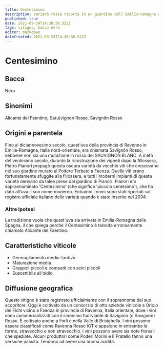 ```yaml
---
title: Centesimino
description: Varietà rossa risorta in un giardino dell'Emilia-Romagna a metà del XX secolo.
published: true
date: 2021-09-24T14:38:36.522Z
tags: vitigno, bacca nera
editor: markdown
dateCreated: 2021-09-24T14:38:36.522Z
---
```


# Centesimino

## Bacca
Nera

## Sinonimi
Alicante del Faentino, Sa(u)vignon Rosso, Savignôn Rosso

## Origini e parentela

Fino al diciannovesimo secolo, quest'uva della provincia di Ravenna in Emilia-Romagna, Italia nord-orientale, era chiamata Savignôn Rosso, sebbene non sia una mutazione in rosso del SAUVIGNON BLANC. A metà del ventesimo secolo, durante la ricostruzione dei vigneti dopo la fillossera, Pietro Pianori propagò questa oscura varietà da vecchie viti che crescevano nel suo giardino murato al Podere Terbato a Faenza. Quelle viti erano fortunatamente sfuggite alla fillossera, e tutti i moderni impianti di questa varietà derivano da talee prese dal giardino di Pianori. Pianori era soprannominato 'Centesimino' (che significa 'piccolo centesimo'), che ha dato all'uva il suo nome moderno. Entrambi i nomi sono stati riportati sul registro ufficiale italiano delle varietà quando è stato inserito nel 2004.

### Altre Ipotesi

La tradizione vuole che quest'uva sia arrivata in Emilia-Romagna dalla Spagna, il che spiega perché il Centesimino è talvolta erroneamente chiamato Alicante del Faentino.

## Caratteristiche viticole

- Germogliamento medio-tardivo 
- Maturazione media
- Grappoli piccoli e compatti con acini piccoli
- Suscettibile all'oidio

## Diffusione geografica

Questo vitigno è stato registrato ufficialmente con il soprannome del suo scopritore. Oggi è coltivato da un consorzio di otto aziende vinicole a Oriolo dei Fichi vicino a Faenza in provincia di Ravenna, Italia orientale, dove i vini sono commercializzati con il sinonimo fuorviante di Savignôn (o Savignon) Rosso. È coltivato anche a Forlì e nella Valle di Brisighella. I vini possono essere classificati come Ravenna Rosso IGT e appaiono in entrambe le forme, stravecchio e non stravecchio. I vini possono avere sia note floreali che speziate. Alcuni produttori come Poderi Morini e Il Pratello fanno una versione passita. Tendono ad avere una buona acidità.